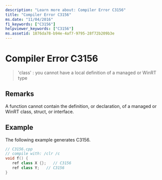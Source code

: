 ```yaml
---
description: "Learn more about: Compiler Error C3156"
title: "Compiler Error C3156"
ms.date: "11/04/2016"
f1_keywords: ["C3156"]
helpviewer_keywords: ["C3156"]
ms.assetid: 1876da78-b94e-4af7-9795-28f72b209b3e
---
```

# Compiler Error C3156

> 'class' : you cannot have a local definition of a managed or WinRT type

## Remarks

A function cannot contain the definition, or declaration, of a managed or WinRT class, struct, or interface.

## Example

The following example generates C3156.

```cpp
// C3156.cpp
// compile with: /clr /c
void f() {
   ref class X {};   // C3156
   ref class Y;   // C3156
}
```
